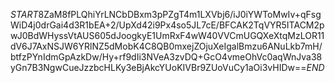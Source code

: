 $START$8ZaM8fPLQhiYrLNCbDBxm3pPZgT4m1LXVbj6/iJ0iYWToMwIv+qFsgWiD4j0drGai4d3R1bEA+2/UpXd42i9Px4so5JL7cE/BFCAK2TqVYR5ITACM2pwJ0BdWHyssVtAUS605dJoogkyE1UmRxF4wW40VVCmUGQXeXtqMzLOR11dV6J7AxNSJW6YRlNZ5dMobK4C8QB0mxejZOjuXeIgalBmzu6ANuLkb7mH/btfzPYnIdmGpAzkDw/Hy+rf9dIi3NVeA3zvDQ+GcO4vmeOhVc0aqWnJva38yGn7B3NgwCueJzzbcHLKy3eBjAkcYUoKIVBr9ZUoVuCy1aOi3vHIDw==$END$